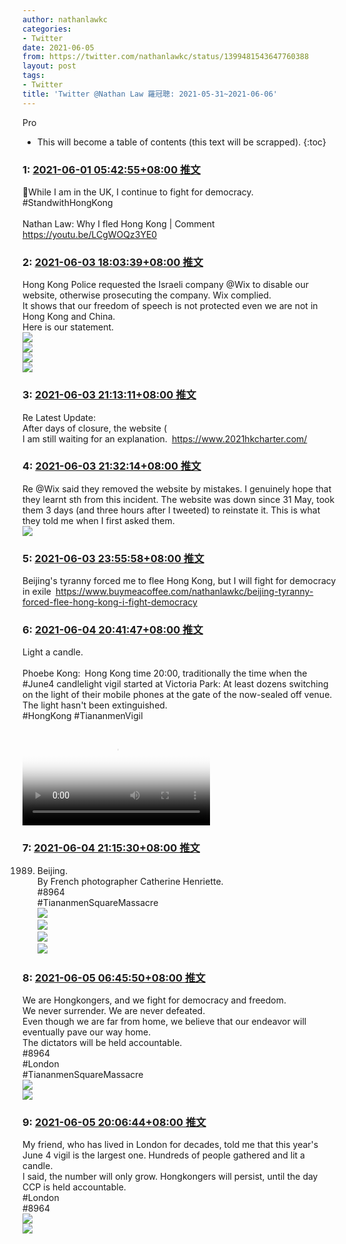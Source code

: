 ```yaml
---
author: nathanlawkc
categories:
- Twitter
date: 2021-06-05
from: https://twitter.com/nathanlawkc/status/1399481543647760388
layout: post
tags:
- Twitter
title: 'Twitter @Nathan Law 羅冠聰: 2021-05-31~2021-06-06'
---
```


Pro

* This will become a table of contents (this text will be scrapped).
{:toc}

### 1: [2021-06-01 05:42:55+08:00 推文](https://twitter.com/nathanlawkc/status/1399481543647760388)

🏴While I am in the UK, I continue to fight for democracy.<br>#StandwithHongKong<br><br>Nathan Law: Why I fled Hong Kong | Comment <a href="https://youtu.be/LCgWOQz3YE0" target="_blank" rel="noopener noreferrer">https://youtu.be/LCgWOQz3YE0</a>

### 2: [2021-06-03 18:03:39+08:00 推文](https://twitter.com/nathanlawkc/status/1400392731189514243)

Hong Kong Police requested the Israeli company @Wix to disable our website, otherwise prosecuting the company. Wix complied. <br>It shows that our freedom of speech is not protected even we are not in Hong Kong and China.<br>Here is our statement.<br><img style src="https://pbs.twimg.com/media/E28xZhfWQAQFERK?format=jpg&name=orig" referrerpolicy="no-referrer"><br><img style src="https://pbs.twimg.com/media/E28xUanWEAAHUmY?format=jpg&name=orig" referrerpolicy="no-referrer"><br><img style src="https://pbs.twimg.com/media/E28xV4sXoAMfrer?format=jpg&name=orig" referrerpolicy="no-referrer"><br><img style src="https://pbs.twimg.com/media/E28xWgSWEAMEHOj?format=jpg&name=orig" referrerpolicy="no-referrer">

### 3: [2021-06-03 21:13:11+08:00 推文](https://twitter.com/nathanlawkc/status/1400440427422044161)

Re Latest Update:<br>After days of closure, the website (<br>I am still waiting for an explanation. <a href="https://www.2021hkcharter.com/" target="_blank" rel="noopener noreferrer">https://www.2021hkcharter.com/</a>

### 4: [2021-06-03 21:32:14+08:00 推文](https://twitter.com/nathanlawkc/status/1400445221540749314)

Re @Wix said they removed the website by mistakes. I genuinely hope that they learnt sth from this incident. The website was down since 31 May, took them 3 days (and three hours after I tweeted) to reinstate it. This is what they told me when I first asked them.<br><img style src="https://pbs.twimg.com/media/E29hFSEUcAAEqFB?format=png&name=orig" referrerpolicy="no-referrer">

### 5: [2021-06-03 23:55:58+08:00 推文](https://twitter.com/nathanlawkc/status/1400481394116149250)

Beijing's tyranny forced me to flee Hong Kong, but I will fight for democracy in exile <a href="https://www.buymeacoffee.com/nathanlawkc/beijing-tyranny-forced-flee-hong-kong-i-fight-democracy" target="_blank" rel="noopener noreferrer">https://www.buymeacoffee.com/nathanlawkc/beijing-tyranny-forced-flee-hong-kong-i-fight-democracy</a>

### 6: [2021-06-04 20:41:47+08:00 推文](https://twitter.com/nathanlawkc/status/1400794914338881540)

Light a candle.<br><br>Phoebe Kong: Hong Kong time 20:00, traditionally the time when the #June4 candlelight vigil started at Victoria Park: At least dozens switching on the light of their mobile phones at the gate of the now-sealed off venue. The light hasn't been extinguished.<br>#HongKong #TiananmenVigil<br><br><video src="https://video.twimg.com/ext_tw_video/1400789123682607111/pu/vid/1280x720/hzaA8Gf6HxWTIpGB.mp4?tag=12" controls="controls" poster="https://pbs.twimg.com/ext_tw_video_thumb/1400789123682607111/pu/img/DV4GaqF00__dkmUR.jpg"></video>

### 7: [2021-06-04 21:15:30+08:00 推文](https://twitter.com/nathanlawkc/status/1400803400380526608)

1989. Beijing. <br>By French photographer Catherine Henriette.<br>#8964<br>#TiananmenSquareMassacre<br><img style src="https://pbs.twimg.com/media/E3Cm9poXEAMf8qs?format=jpg&name=orig" referrerpolicy="no-referrer"><br><img style src="https://pbs.twimg.com/media/E3Cm-zwXMAIZRwz?format=jpg&name=orig" referrerpolicy="no-referrer"><br><img style src="https://pbs.twimg.com/media/E3Cm_59X0AcH4MC?format=jpg&name=orig" referrerpolicy="no-referrer"><br><img style src="https://pbs.twimg.com/media/E3CnL5yWYAQXFnl?format=jpg&name=orig" referrerpolicy="no-referrer">

### 8: [2021-06-05 06:45:50+08:00 推文](https://twitter.com/nathanlawkc/status/1400946927890481153)

We are Hongkongers, and we fight for democracy and freedom.<br>We never surrender. We are never defeated.<br>Even though we are far from home, we believe that our endeavor will eventually pave our way home.<br>The dictators will be held accountable.<br>#8964<br>#London<br>#TiananmenSquareMassacre<br><img style src="https://pbs.twimg.com/media/E3EpHziX0AEIPPL?format=jpg&name=orig" referrerpolicy="no-referrer"><br><img style src="https://pbs.twimg.com/media/E3EpzJeXEAEZj1T?format=jpg&name=orig" referrerpolicy="no-referrer">

### 9: [2021-06-05 20:06:44+08:00 推文](https://twitter.com/nathanlawkc/status/1401148481327321092)

My friend, who has lived in London for decades, told me that this year's June 4 vigil is the largest one. Hundreds of people gathered and lit a candle. <br>I said, the number will only grow. Hongkongers will persist, until the day CCP is held accountable.<br>#London<br>#8964<br><img style src="https://pbs.twimg.com/media/E3HgE5qX0AI3s9s?format=jpg&name=orig" referrerpolicy="no-referrer"><br><img style src="https://pbs.twimg.com/media/E3HgMckXwAQzOGC?format=jpg&name=orig" referrerpolicy="no-referrer">

